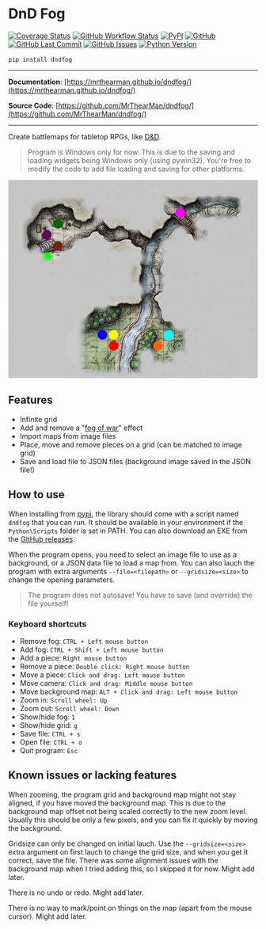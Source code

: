 # DnD Fog

[![Coverage Status][coverage-badge]][coverage]
[![GitHub Workflow Status][status-badge]][status]
[![PyPI][pypi-badge]][pypi]
[![GitHub][licence-badge]][licence]
[![GitHub Last Commit][repo-badge]][repo]
[![GitHub Issues][issues-badge]][issues]
[![Python Version][version-badge]][pypi]

```shell
pip install dndfog
```

---

**Documentation**: [https://mrthearman.github.io/dndfog/](https://mrthearman.github.io/dndfog/)

**Source Code**: [https://github.com/MrThearMan/dndfog/](https://github.com/MrThearMan/dndfog/)

---

Create battlemaps for tabletop RPGs, like [D&D](https://www.dndbeyond.com/).

> Program is Windows only for now. This is due to the saving and loading widgets
> being Windows only (using pywin32). You're free to modify the code to add file
> loading and saving for other platforms.

![Example Map](https://github.com/MrThearMan/dndfog/blob/main/docs/img/example-map.png?raw=true)

## Features

- Infinite grid
- Add and remove a "[fog of war](https://en.wikipedia.org/wiki/Fog_of_war)" effect
- Import maps from image files
- Place, move and remove pieces on a grid (can be matched to image grid)
- Save and load file to JSON files (background image saved in the JSON file!)

## How to use

When installing from [pypi](https://pypi.org/), the library should come with a script
named `dndfog` that you can run. It should be available in your environment if
the `Python\Scripts` folder is set in PATH. You can also download an EXE from
the [GitHub releases](https://github.com/MrThearMan/dndfog/releases).

When the program opens, you need to select an image file to use as a background,
or a JSON data file to load a map from. You can also lauch the program with extra
arguments `--file=<filepath>` or `--gridsize=<size>` to change the opening parameters.

> The program does not autosave! You have to save (and override) the file yourself!

### Keyboard shortcuts

- Remove fog: `CTRL + Left mouse button`
- Add fog: `CTRL + Shift + Left mouse button`
- Add a piece: `Right mouse button`
- Remove a piece: `Double click: Right mouse button`
- Move a piece: `Click and drag: Left mouse button`
- Move camera: `Click and drag: Middle mouse button`
- Move background map: `ALT + Click and drag: Left mouse button`
- Zoom in: `Scroll wheel: Up`
- Zoom out: `Scroll wheel: Down`
- Show/hide fog: `1`
- Show/hide grid: `g`
- Save file: `CTRL + s`
- Open file: `CTRL + o`
- Quit program: `Esc`

## Known issues or lacking features

When zooming, the program grid and background map might not stay aligned,
if you have moved the background map. This is due to the background map offset
not being scaled correctly to the new zoom level. Usually this should be only
a few pixels, and you can fix it quickly by moving the background.

Gridsize can only be changed on initial lauch. Use the `--gridsize=<size>`
extra argument on first lauch to change the grid size, and when you get it
correct, save the file. There was some alignment issues with the background
map when I tried adding this, so I skipped it for now. Might add later.

There is no undo or redo. Might add later.

There is no way to mark/point on things on the map (apart from the mouse cursor).
Might add later.

[coverage-badge]: https://coveralls.io/repos/github/MrThearMan/dndfog/badge.svg?branch=main
[status-badge]: https://img.shields.io/github/workflow/status/MrThearMan/dndfog/Test
[pypi-badge]: https://img.shields.io/pypi/v/dndfog
[licence-badge]: https://img.shields.io/github/license/MrThearMan/dndfog
[repo-badge]: https://img.shields.io/github/last-commit/MrThearMan/dndfog
[issues-badge]: https://img.shields.io/github/issues-raw/MrThearMan/dndfog
[version-badge]: https://img.shields.io/pypi/pyversions/dndfog
[loc-badge]: https://img.shields.io/tokei/lines/github.com/MrThearMan/dndfog
[downloads-badge]: https://img.shields.io/pypi/dm/dndfog

[coverage]: https://coveralls.io/github/MrThearMan/dndfog?branch=main
[status]: https://github.com/MrThearMan/dndfog/actions/workflows/test.yml
[pypi]: https://pypi.org/project/dndfog
[licence]: https://github.com/MrThearMan/dndfog/blob/main/LICENSE
[repo]: https://github.com/MrThearMan/dndfog/commits/main
[issues]: https://github.com/MrThearMan/dndfog/issues

